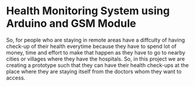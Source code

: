 # Health Monitoring System using Arduino and GSM Module
So, for people who are staying in remote areas have a diffculty of having check-up of their health everytime because they have to spend lot of money, time and effort to make that happen as they have to go to nearby cities or villages where they have the hospitals. So, in this project we are creating a prototype such that they can have their health check-ups at the place where they are staying itself from the doctors whom they want to access.
